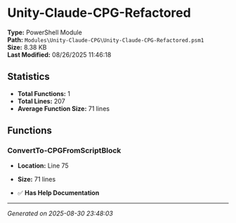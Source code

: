 # Unity-Claude-CPG-Refactored

**Type:** PowerShell Module  
**Path:** `Modules\Unity-Claude-CPG\Unity-Claude-CPG-Refactored.psm1`  
**Size:** 8.38 KB  
**Last Modified:** 08/26/2025 11:46:18  

## Statistics

- **Total Functions:** 1
- **Total Lines:** 207
- **Average Function Size:** 71 lines

## Functions


### ConvertTo-CPGFromScriptBlock

- **Location:** Line 75
- **Size:** 71 lines

- ✅ **Has Help Documentation**

---
*Generated on 2025-08-30 23:48:03*
